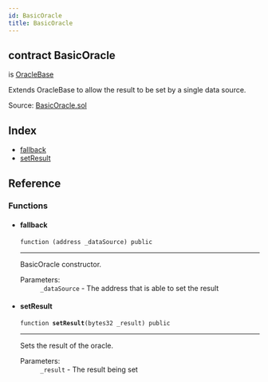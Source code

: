 ```yaml
---
id: BasicOracle
title: BasicOracle
---
```


<div class="contract-doc"><div class="contract"><h2 class="contract-header"><span class="contract-kind">contract</span> BasicOracle</h2><p class="base-contracts"><span>is</span> <a href="OracleBase.html">OracleBase</a></p><p class="description">Extends OracleBase to allow the result to be set by a single data source.</p><div class="source">Source: <a href="https://github.com/levelkdev/tidbit/blob/v0.1.0/contracts/BasicOracle.sol" target="_blank">BasicOracle.sol</a></div></div><div class="index"><h2>Index</h2><ul><li><a href="BasicOracle.html#">fallback</a></li><li><a href="BasicOracle.html#setResult">setResult</a></li></ul></div><div class="reference"><h2>Reference</h2><div class="functions"><h3>Functions</h3><ul><li><div class="item function"><span id="fallback" class="anchor-marker"></span><h4 class="name">fallback</h4><div class="body"><code class="signature">function <strong></strong><span>(address _dataSource) </span><span>public </span></code><hr/><div class="description"><p>BasicOracle constructor.</p></div><dl><dt><span class="label-parameters">Parameters:</span></dt><dd><div><code>_dataSource</code> - The address that is able to set the result</div></dd></dl></div></div></li><li><div class="item function"><span id="setResult" class="anchor-marker"></span><h4 class="name">setResult</h4><div class="body"><code class="signature">function <strong>setResult</strong><span>(bytes32 _result) </span><span>public </span></code><hr/><div class="description"><p>Sets the result of the oracle.</p></div><dl><dt><span class="label-parameters">Parameters:</span></dt><dd><div><code>_result</code> - The result being set</div></dd></dl></div></div></li></ul></div></div></div>
